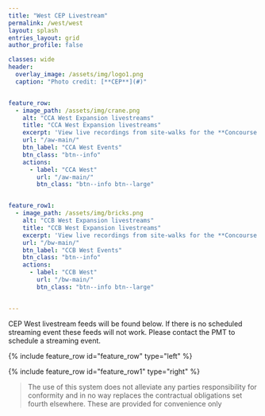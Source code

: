 ```yaml
---
title: "West CEP Livestream"
permalink: /west/west
layout: splash
entries_layout: grid
author_profile: false

classes: wide
header:
  overlay_image: /assets/img/logo1.png
  caption: "Photo credit: [**CEP**](#)"


feature_row:
  - image_path: /assets/img/crane.png
    alt: "CCA West Expansion livestreams"
    title: "CCA West Expansion livestreams"
    excerpt: 'View live recordings from site-walks for the **Concourse A West** construction project.'
    url: "/aw-main/"
    btn_label: "CCA West Events"
    btn_class: "btn--info"
    actions:
      - label: "CCA West"
        url: "/aw-main/"
        btn_class: "btn--info btn--large"


feature_row1:
  - image_path: /assets/img/bricks.png
    alt: "CCB West Expansion livestreams"
    title: "CCB West Expansion livestreams"
    excerpt: 'View live recordings from site-walks for the **Concourse B West** construction project.'
    url: "/bw-main/"
    btn_label: "CCB West Events"
    btn_class: "btn--info"
    actions:
      - label: "CCB West"
        url: "/bw-main/"
        btn_class: "btn--info btn--large"


---
```

CEP West livestream feeds will be found below. If there is no scheduled streaming event these feeds will not work. Please contact the PMT to schedule a streaming event.

{% include feature_row id="feature_row" type="left" %}

{% include feature_row id="feature_row1" type="right" %}


> The use of this system does not alleviate any parties responsibility for conformity and in no way replaces the contractual obligations set fourth elsewhere. These are provided for convenience only




